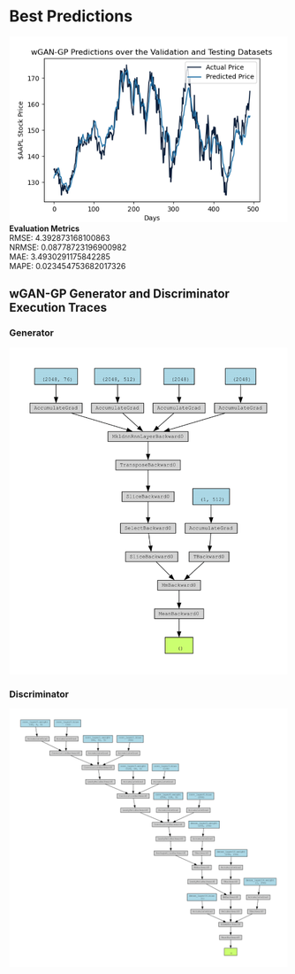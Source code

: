 # Best Predictions
![Closing Price Predictions](3-day/3day_valandtestpreds.png)  
**Evaluation Metrics**  
RMSE: 4.392873168100863  
NRMSE: 0.08778723196900982  
MAE: 3.4930291175842285  
MAPE: 0.023454753682017326  

## wGAN-GP Generator and Discriminator Execution Traces
### Generator
![Generator Execution Trace](3-day/3day_generatorArch-1.png)
### Discriminator
![Discriminator Execution Trace](3-day/3day_discriminatorArch-1.png)